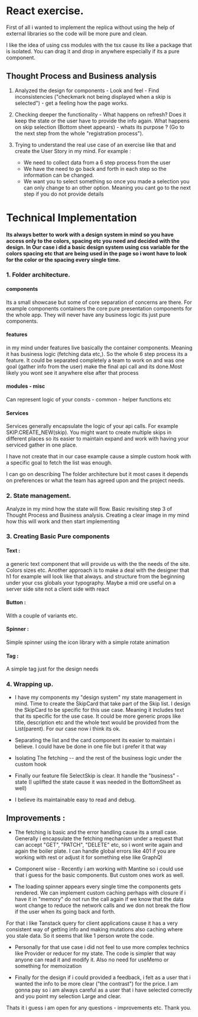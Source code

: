 # React exercise.

First of all i wanted to implement the replica without using the help of external libraries so the code will be more pure and clean.

I like the idea of using css modules with the tsx cause its like a package that is isolated. You can drag it and drop in anywhere especially if its a pure component.

## Thought Process and Business analysis

1. Analyzed the design for components - Look and feel - Find inconsistencies ("checkmark not being displayed when a skip is selected") - get a feeling how the page works.

2. Checking deeper the functionality - What happens on refresh? Does it keep the state or the user have to provide the info again. What happens on skip selection (Bottom sheet appears) - whats its purpose ? (Go to the next step from the whole "registration process").

3. Trying to understand the real use case of an exercise like that and create the User Story in my mind. For example :
   - We need to collect data from a 6 step process from the user
   - We have the need to go back and forth in each step so the information can be changed.
   - We want you to select something so once you made a selection you can only change to an other option. Meaning you cant go to the next step if you do not provide details

# Technical Implementation

#### Its always better to work with a design system in mind so you have access only to the colors, spacing etc you need and decided with the design. In Our case i did a basic design system using css variable for the colors spacing etc that are being used in the page so i wont have to look for the color or the spacing every single time.

### 1. Folder architecture.

#### components

Its a small showcase but some of core separation of concerns are there. For example components containers the core pure presentation components for the whole app. They will never have any business logic its just pure components.

#### features

in my mind under features live basically the container components. Meaning it has business logic (fetching data etc,). So the whole 6 step process its a feature. It could be separated completely a team to work on and was one goal (gather info from the user) make the final api call and its done.Most likely you wont see it anywhere else after that process

#### modules - misc

Can represent logic of your consts - common - helper functions etc

#### Services

Services generally encapsulate the logic of your api calls. For example SKIP.CREATE_NEW(skip). You might want to create multiple skips in different places so its easier to maintain expand and work with having your serviced gather in one place.

I have not create that in our case example cause a simple custom hook with a specific goal to fetch the list was enough.

I can go on describing The folder architecture but it most cases it depends on preferences or what the team has agreed upon and the project needs.

### 2. State management.

Analyze in my mind how the state will flow. Basic revisiting step 3 of Thought Process and Business analysis. Creating a clear image in my mind how this will work and then start implementing

### 3. Creating Basic Pure components

#### Text :

a generic text component that will provide us with the the needs of the site. Colors sizes etc. Another approach is to make a deal with the designer that h1 for example will look like that always. and structure from the beginning under your css globals your typography. Maybe a mid ore useful on a server side site not a client side with react

#### Button :

With a couple of variants etc.

#### Spinner :

Simple spinner using the icon library with a simple rotate animation

#### Tag :

A simple tag just for the design needs

### 4. Wrapping up.

- I have my components my "design system" my state management in mind. Time to create the SkipCard that take part of the Skip list. I design the SkipCard to be specific for this use case. Meaning it includes text that its specific for the use case. It could be more generic props like title, description etc and the whole text would be provided from the List(parent). For our case now i think its ok.

- Separating the list and the card component its easier to maintain i believe. I could have be done in one file but i prefer it that way

- Isolating The fetching -- and the rest of the business logic under the custom hook

- Finally our feature file SelectSkip is clear. It handle the "business" - state (I uplifted the state cause it was needed in the BottomSheet as well)

- I believe its maintainable easy to read and debug.

## Improvements :

- The fetching is basic and the error handling cause its a small case. Generally i encapsulate the fetching mechanism under a request that can accept "GET", "PATCH", "DELETE" etc, so i wont write again and again the boiler plate. I can handle global errors like 401 if you are working with rest or adjust it for something else like GraphQl

- Component wise - Recently i am working with Mantine so i could use that i guess for the basic components. But custom ones work as well.

- The loading spinner appears every single time the components gets rendered. We can implement custom caching perhaps with closure if i have it in "memory" do not run the call again if we know that the data wont change to reduce the network calls and we don not break the flow if the user when its going back and forth.

For that i like Tanstack query for client applications cause it has a very consistent way of getting info and making mutations also caching where you stale data. So it seems that like 1 person wrote the code.

- Personally for that use case i did not feel to use more complex technics like Provider or reducer for my state. The code is simpler that way anyone can read it and modify it. Also no need for useMemo or something for memoization

- Finally for the design if i could provided a feedback, i felt as a user that i wanted the info to be more clear ("the contrast") for the price. I am gonna pay so i am always careful as a user that i have selected correctly and you point my selection Large and clear.

Thats it i guess i am open for any questions - improvements etc. Thank you.
